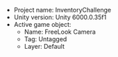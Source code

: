 <!-- UNITY CODE ASSIST INSTRUCTIONS START -->
- Project name: InventoryChallenge
- Unity version: Unity 6000.0.35f1
- Active game object:
  - Name: FreeLook Camera
  - Tag: Untagged
  - Layer: Default
<!-- UNITY CODE ASSIST INSTRUCTIONS END -->